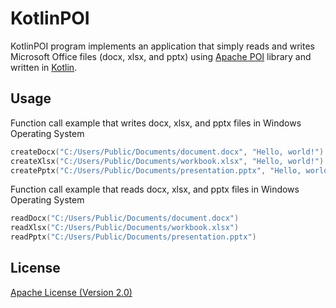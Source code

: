 # KotlinPOI
KotlinPOI program implements an application that simply reads and writes Microsoft Office files (docx, xlsx, and pptx) using [Apache POI](https://poi.apache.org/) library and written in [Kotlin](https://kotlinlang.org/).

## Usage
Function call example that writes docx, xlsx, and pptx files in Windows Operating System
```kotlin
createDocx("C:/Users/Public/Documents/document.docx", "Hello, world!")
createXlsx("C:/Users/Public/Documents/workbook.xlsx", "Hello, world!")
createPptx("C:/Users/Public/Documents/presentation.pptx", "Hello, world!")
```

Function call example that reads docx, xlsx, and pptx files in Windows Operating System
```kotlin
readDocx("C:/Users/Public/Documents/document.docx")
readXlsx("C:/Users/Public/Documents/workbook.xlsx")
readPptx("C:/Users/Public/Documents/presentation.pptx")
```

## License
[Apache License (Version 2.0)](https://www.apache.org/licenses/LICENSE-2.0)
